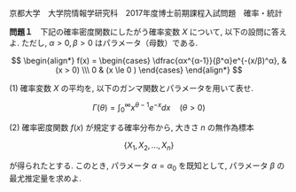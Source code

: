 京都大学　大学院情報学研究科　2017年度博士前期課程入試問題　確率・統計

**問題１**　下記の確率密度関数にしたがう確率変数 $X$ について, 以下の設問に答えよ. ただし, $α > 0, β > 0$ はパラメータ（母数）である.

$$
    \begin{align*}
        f(x) = \begin{cases} \dfrac{αx^{α-1}}{β^α}e^{-(x/β)^α}, 
        & (x > 0) \\\ 0 & (x \le 0 ) \end{cases}
    \end{align*}
$$

(1) 確率変数 $X$ の平均を, 以下のガンマ関数とパラメータを用いて表せ.

$$
    Γ(θ) = \int_0^∞x^{θ-1}e^{-x}dx \quad (θ > 0)
$$

(2) 確率密度関数 $f(x)$ が規定する確率分布から, 大きさ $n$ の無作為標本

$$
    \{X_1,X_2,...,X_n\}
$$

が得られたとする. このとき, パラメータ $α = α_0$ を既知として, パラメータ $β$ の最尤推定量を求めよ.